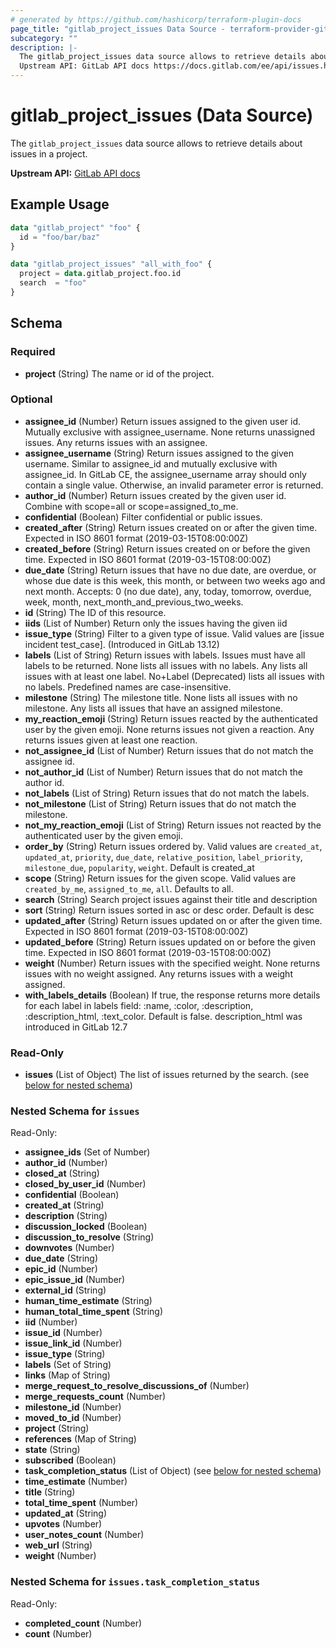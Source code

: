 ```yaml
---
# generated by https://github.com/hashicorp/terraform-plugin-docs
page_title: "gitlab_project_issues Data Source - terraform-provider-gitlab"
subcategory: ""
description: |-
  The gitlab_project_issues data source allows to retrieve details about issues in a project.
  Upstream API: GitLab API docs https://docs.gitlab.com/ee/api/issues.html
---
```


# gitlab_project_issues (Data Source)

The `gitlab_project_issues` data source allows to retrieve details about issues in a project.

**Upstream API:** [GitLab API docs](https://docs.gitlab.com/ee/api/issues.html)

## Example Usage

```terraform
data "gitlab_project" "foo" {
  id = "foo/bar/baz"
}

data "gitlab_project_issues" "all_with_foo" {
  project = data.gitlab_project.foo.id
  search  = "foo"
}
```

<!-- schema generated by tfplugindocs -->
## Schema

### Required

- **project** (String) The name or id of the project.

### Optional

- **assignee_id** (Number) Return issues assigned to the given user id. Mutually exclusive with assignee_username. None returns unassigned issues. Any returns issues with an assignee.
- **assignee_username** (String) Return issues assigned to the given username. Similar to assignee_id and mutually exclusive with assignee_id. In GitLab CE, the assignee_username array should only contain a single value. Otherwise, an invalid parameter error is returned.
- **author_id** (Number) Return issues created by the given user id. Combine with scope=all or scope=assigned_to_me.
- **confidential** (Boolean) Filter confidential or public issues.
- **created_after** (String) Return issues created on or after the given time. Expected in ISO 8601 format (2019-03-15T08:00:00Z)
- **created_before** (String) Return issues created on or before the given time. Expected in ISO 8601 format (2019-03-15T08:00:00Z)
- **due_date** (String) Return issues that have no due date, are overdue, or whose due date is this week, this month, or between two weeks ago and next month. Accepts: 0 (no due date), any, today, tomorrow, overdue, week, month, next_month_and_previous_two_weeks.
- **id** (String) The ID of this resource.
- **iids** (List of Number) Return only the issues having the given iid
- **issue_type** (String) Filter to a given type of issue. Valid values are [issue incident test_case]. (Introduced in GitLab 13.12)
- **labels** (List of String) Return issues with labels. Issues must have all labels to be returned. None lists all issues with no labels. Any lists all issues with at least one label. No+Label (Deprecated) lists all issues with no labels. Predefined names are case-insensitive.
- **milestone** (String) The milestone title. None lists all issues with no milestone. Any lists all issues that have an assigned milestone.
- **my_reaction_emoji** (String) Return issues reacted by the authenticated user by the given emoji. None returns issues not given a reaction. Any returns issues given at least one reaction.
- **not_assignee_id** (List of Number) Return issues that do not match the assignee id.
- **not_author_id** (List of Number) Return issues that do not match the author id.
- **not_labels** (List of String) Return issues that do not match the labels.
- **not_milestone** (List of String) Return issues that do not match the milestone.
- **not_my_reaction_emoji** (List of String) Return issues not reacted by the authenticated user by the given emoji.
- **order_by** (String) Return issues ordered by. Valid values are `created_at`, `updated_at`, `priority`, `due_date`, `relative_position`, `label_priority`, `milestone_due`, `popularity`, `weight`. Default is created_at
- **scope** (String) Return issues for the given scope. Valid values are `created_by_me`, `assigned_to_me`, `all`. Defaults to all.
- **search** (String) Search project issues against their title and description
- **sort** (String) Return issues sorted in asc or desc order. Default is desc
- **updated_after** (String) Return issues updated on or after the given time. Expected in ISO 8601 format (2019-03-15T08:00:00Z)
- **updated_before** (String) Return issues updated on or before the given time. Expected in ISO 8601 format (2019-03-15T08:00:00Z)
- **weight** (Number) Return issues with the specified weight. None returns issues with no weight assigned. Any returns issues with a weight assigned.
- **with_labels_details** (Boolean) If true, the response returns more details for each label in labels field: :name, :color, :description, :description_html, :text_color. Default is false. description_html was introduced in GitLab 12.7

### Read-Only

- **issues** (List of Object) The list of issues returned by the search. (see [below for nested schema](#nestedatt--issues))

<a id="nestedatt--issues"></a>
### Nested Schema for `issues`

Read-Only:

- **assignee_ids** (Set of Number)
- **author_id** (Number)
- **closed_at** (String)
- **closed_by_user_id** (Number)
- **confidential** (Boolean)
- **created_at** (String)
- **description** (String)
- **discussion_locked** (Boolean)
- **discussion_to_resolve** (String)
- **downvotes** (Number)
- **due_date** (String)
- **epic_id** (Number)
- **epic_issue_id** (Number)
- **external_id** (String)
- **human_time_estimate** (String)
- **human_total_time_spent** (String)
- **iid** (Number)
- **issue_id** (Number)
- **issue_link_id** (Number)
- **issue_type** (String)
- **labels** (Set of String)
- **links** (Map of String)
- **merge_request_to_resolve_discussions_of** (Number)
- **merge_requests_count** (Number)
- **milestone_id** (Number)
- **moved_to_id** (Number)
- **project** (String)
- **references** (Map of String)
- **state** (String)
- **subscribed** (Boolean)
- **task_completion_status** (List of Object) (see [below for nested schema](#nestedobjatt--issues--task_completion_status))
- **time_estimate** (Number)
- **title** (String)
- **total_time_spent** (Number)
- **updated_at** (String)
- **upvotes** (Number)
- **user_notes_count** (Number)
- **web_url** (String)
- **weight** (Number)

<a id="nestedobjatt--issues--task_completion_status"></a>
### Nested Schema for `issues.task_completion_status`

Read-Only:

- **completed_count** (Number)
- **count** (Number)


